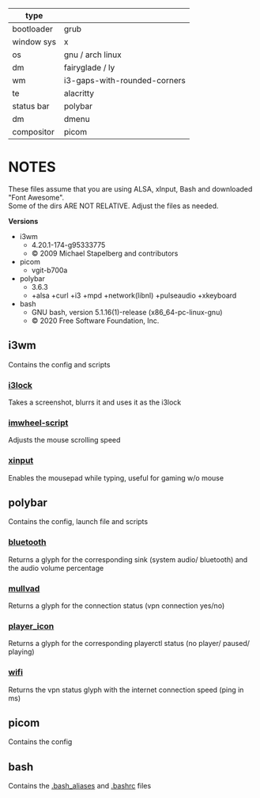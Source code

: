 | type          |                              |
| ------------- | ---------------------------- |
| bootloader    | grub                         |
| window sys    | x                            |
| os            | gnu / arch linux             |
| dm            | fairyglade / ly              |
| wm            | i3-gaps-with-rounded-corners |
| te            | alacritty                    |
| status bar    | polybar                      |
| dm            | dmenu                        |        
| compositor    | picom                        |

# NOTES
These files assume that you are using ALSA, xInput, Bash and downloaded "Font Awesome".  
Some of the dirs ARE NOT RELATIVE. Adjust the files as needed.

__Versions__
  - i3wm
    - 4.20.1-174-g95333775
    - © 2009 Michael Stapelberg and contributors
  - picom
    - vgit-b700a
  - polybar
    - 3.6.3
    - +alsa +curl +i3 +mpd +network(libnl) +pulseaudio +xkeyboard
  - bash
    - GNU bash, version 5.1.16(1)-release (x86_64-pc-linux-gnu)
    - © 2020 Free Software Foundation, Inc.

## i3wm
Contains the config and scripts

### [i3lock](i3wm/scripts/i3lock.sh)
Takes a screenshot, blurrs it and uses it as the i3lock
### [imwheel-script](i3wm/scripts/imwheel-script.sh)
Adjusts the mouse scrolling speed
### [xinput](i3wm/scripts/xinput.sh)
Enables the mousepad while typing, useful for gaming w/o mouse

## polybar
Contains the config, launch file and scripts

### [bluetooth](polybar/scripts/bluetooth.sh)
Returns a glyph for the corresponding sink (system audio/ bluetooth) and the audio volume percentage
### [mullvad](polybar/scripts/mullvad.sh)
Returns a glyph for the connection status (vpn connection yes/no)
### [player_icon](polybar/scripts/player_icon.sh)
Returns a glyph for the corresponding playerctl status (no player/ paused/ playing)
### [wifi](polybar/scripts/wifi.sh)
Returns the vpn status glyph with the internet connection speed (ping in ms)

## picom
Contains the config

## bash
Contains the [.bash_aliases](bash/.bash_aliases) and [.bashrc](bash/.bashrc) files
